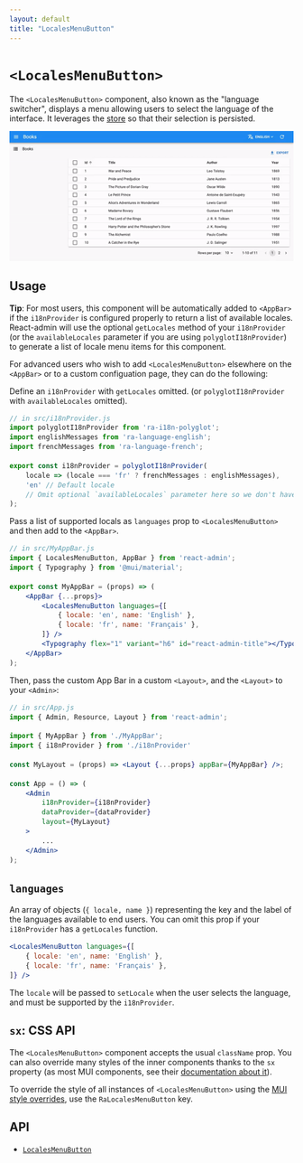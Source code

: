 ```yaml
---
layout: default
title: "LocalesMenuButton"
---
```


# `<LocalesMenuButton>`

The `<LocalesMenuButton>` component, also known as the "language switcher", displays a menu allowing users to select the language of the interface. It leverages the [store](./Store.md) so that their selection is persisted.

![LocalesMenuButton](./img/LocalesMenuButton.gif)

## Usage

**Tip**: For most users, this component will be automatically added to `<AppBar>` if the `i18nProvider` is configured properly to return a list of available locales. React-admin will use the optional `getLocales` method of your `i18nProvider` (or the `availableLocales` parameter if you are using `polyglotI18nProvider`) to generate a list of locale menu items for this component.

For advanced users who wish to add `<LocalesMenuButton>` elsewhere on the `<AppBar>` or to a custom configuation page, they can do the following:

Define an `i18nProvider` with `getLocales` omitted. (or `polyglotI18nProvider` with `availableLocales` omitted).

```jsx
// in src/i18nProvider.js
import polyglotI18nProvider from 'ra-i18n-polyglot';
import englishMessages from 'ra-language-english';
import frenchMessages from 'ra-language-french';

export const i18nProvider = polyglotI18nProvider(
    locale => (locale === 'fr' ? frenchMessages : englishMessages),
    'en' // Default locale
    // Omit optional `availableLocales` parameter here so we don't have duplicate `<LocalesMenuButton />` in `<AppBar>`
);
```

Pass a list of supported locals as `languages` prop to `<LocalesMenuButton>` and then add to the `<AppBar>`.

```jsx
// in src/MyAppBar.js
import { LocalesMenuButton, AppBar } from 'react-admin';
import { Typography } from '@mui/material';

export const MyAppBar = (props) => (
    <AppBar {...props}>
        <LocalesMenuButton languages={[
            { locale: 'en', name: 'English' },
            { locale: 'fr', name: 'Français' },
        ]} />
        <Typography flex="1" variant="h6" id="react-admin-title"></Typography>
    </AppBar>
);
```

Then, pass the custom App Bar in a custom `<Layout>`, and the `<Layout>` to your `<Admin>`:

```jsx
// in src/App.js
import { Admin, Resource, Layout } from 'react-admin';

import { MyAppBar } from './MyAppBar';
import { i18nProvider } from './i18nProvider'

const MyLayout = (props) => <Layout {...props} appBar={MyAppBar} />;

const App = () => (
    <Admin
        i18nProvider={i18nProvider}
        dataProvider={dataProvider}
        layout={MyLayout}
    >
        ...
    </Admin>
);
```

## `languages`

An array of objects (`{ locale, name }`) representing the key and the label of the languages available to end users. You can omit this prop if your `i18nProvider` has a `getLocales` function.

```jsx
<LocalesMenuButton languages={[
    { locale: 'en', name: 'English' },
    { locale: 'fr', name: 'Français' },
]} />
```

The `locale` will be passed to `setLocale` when the user selects the language, and must be supported by the `i18nProvider`.

## `sx`: CSS API

The `<LocalesMenuButton>` component accepts the usual `className` prop. You can also override many styles of the inner components thanks to the `sx` property (as most MUI components, see their [documentation about it](https://mui.com/customization/how-to-customize/#overriding-nested-component-styles)).

To override the style of all instances of `<LocalesMenuButton>` using the [MUI style overrides](https://mui.com/customization/globals/#css), use the `RaLocalesMenuButton` key.

## API

* [`LocalesMenuButton`]

[`LocalesMenuButton`]: https://github.com/marmelab/react-admin/blob/master/packages/ra-ui-materialui/src/button/LocalesMenuButton.tsx

